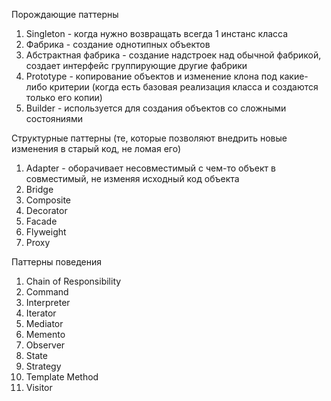 Порождающие паттерны

1. Singleton - когда нужно возвращать всегда 1 инстанс класса
2. Фабрика - создание однотипных объектов
3. Абстрактная фабрика - создание надстроек над обычной фабрикой, создает интерфейс группирующие другие фабрики
4. Prototype - копирование объектов и изменение клона под какие-либо критерии (когда есть базовая реализация класса и создаются только его копии)
5. Builder - используется для создания объектов со сложными состояниями


Структурные паттерны (те, которые позволяют внедрить новые изменения в старый код, не ломая его)
1. Adapter - оборачивает несовместимый с чем-то объект в совместимый, не изменяя исходный код объекта  
2. Bridge
3. Composite
4. Decorator
5. Facade
6. Flyweight
7. Proxy


Паттерны поведения
1. Chain of Responsibility
2. Command
3. Interpreter
4. Iterator
5. Mediator
6. Memento
7. Observer
8. State
9. Strategy
10. Template Method
11. Visitor